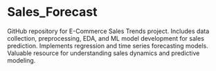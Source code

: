 # Sales_Forecast
GitHub repository for E-Commerce Sales Trends project. Includes data collection, preprocessing, EDA, and ML model development for sales prediction. Implements regression and time series forecasting models. Valuable resource for understanding sales dynamics and predictive modeling.
